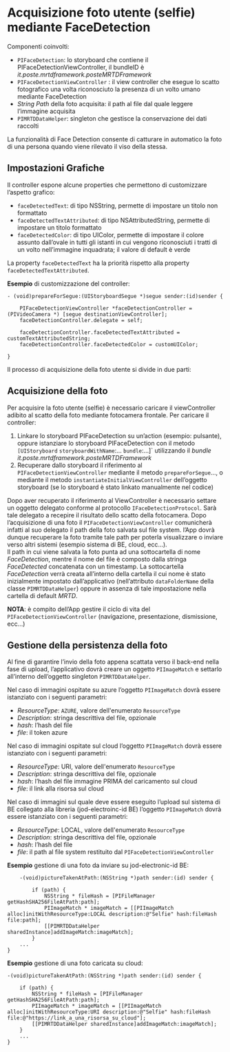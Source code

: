 ﻿

# Acquisizione foto utente (selfie) mediante FaceDetection

Componenti coinvolti:

 - `PIFaceDetection`: lo storyboard che contiene il
   PIFaceDetectionViewController, il bundleID è
   *it.poste.mrtdframework.posteMRTDFramework*
 - `PIFaceDetectionViewController` : il view controller che esegue lo scatto fotografico una volta riconosciuto la presenza di un volto umano mediante FaceDetection
 - *String* *Path* della foto acquisita: il path al file dal quale leggere
   l’immagine acquisita
 - `PIMRTDDataHelper`: singleton che gestisce la conservazione dei dati raccolti

La funzionalità di Face Detection consente di catturare in automatico la foto di una persona quando viene rilevato il viso della stessa.

## Impostazioni Grafiche
Il controller espone alcune properties che permettono di customizzare l’aspetto grafico:

 - `faceDetectedText`: di tipo NSString, permette di impostare un titolo non formattato
 - `faceDetectedTextAttributed`: di tipo NSAttributedString, permette di impostare un titolo formattato
 - `faceDetectedColor`: di tipo UIColor, permette di impostare il colore assunto dall’ovale in tutti gli istanti in cui vengono riconosciuti i tratti di un volto nell’immagine inquadrata; il valore di default è verde

La property `faceDetectedText` ha la priorità rispetto alla property `faceDetectedTextAttributed`.


**Esempio** di customizzazione del controller:
 

    - (void)prepareForSegue:(UIStoryboardSegue *)segue sender:(id)sender {
    
    	PIFaceDetectionViewController *faceDetectionController = (PIVideoCamera *) [segue destinationViewController];
    	faceDetectionController.delegate = self;
    
    	faceDetectionController.faceDetectedTextAttributed = customTextAttributedString;
    	faceDetectionController.faceDetectedColor = customUIColor;
    
    }


Il processo di acquisizione della foto utente si divide in due parti:

## Acquisizione della foto

Per acquisire la foto utente (selfie) è necessario caricare il viewController adibito al scatto della foto mediante fotocamera frontale. Per caricare il controller: 

 1. Linkare lo storyboard PIFaceDetection su un’action (esempio: pulsante), oppure istanziare lo storyboard PIFaceDetection con il metodo `[UIStoryboard` `storyboardWithName`:… `bundle`:…]` utilizzando il
    *bundle it.poste.mrtdframework.posteMRTDFramework*
 2. Recuperare dallo storyboard il riferimento al
    `PIFaceDetectionViewController` mediante il metodo `prepareForSegue`…, o mediante il metodo `instantiateInitialViewController` dell’oggetto storyboard (se lo storyboard è stato linkato manualmente nel codice)

Dopo aver recuperato il riferimento al ViewController è necessario settare un oggetto delegato conforme al protocollo `IFaceDetectionProtocol`. Sarà tale delegato a recepire il risultato dello scatto della fotocamera. Dopo l’acquisizione di una foto il `PIFaceDetectionViewController` comunicherà infatti al suo delegato il path della foto salvata sul file system. l’App dovrà dunque recuperare la foto tramite tale path per poterla visualizzare o inviare verso altri sistemi (esempio sistema di BE, cloud, ecc…).  
Il path in cui viene salvata la foto punta ad una sottocartella di nome *FaceDetection*, mentre il nome del file è composto dalla stringa *FaceDetected* concatenata con un timestamp. La sottocartella *FaceDetection* verrà creata all’interno della cartella il cui nome è stato inizialmente impostato dall’applicativo (nell’attributo `dataFolderName` della classe `PIMRTDDataHelper`) oppure in assenza di tale impostazione nella cartella di default *MRTD*.

**NOTA**: è compito dell’App gestire il ciclo di vita del `PIFaceDetectionViewController` (navigazione, presentazione, dismissione, ecc…) 


## Gestione della persistenza della foto
Al fine di garantire l’invio della foto appena scattata verso il back-end nella fase di upload, l’applicativo dovrà creare un oggetto `PIImageMatch` e settarlo all’interno dell’oggetto singleton `PIMRTDDataHelper`. 

Nel caso di immagini ospitate su azure l’oggetto `PIImageMatch` dovrà essere istanziato con i seguenti parametri: 

 - *ResourceType*: `AZURE`, valore dell'enumerato `ResourceType`
 - *Description*: stringa descrittiva del file, opzionale
 - *hash*: l’hash del file
 - *file*: il token azure

Nel caso di immagini ospitate sul cloud l’oggetto `PIImageMatch` dovrà essere istanziato con i seguenti parametri: 

 - *ResourceType*: URI, valore dell'enumerato `ResourceType`
 - *Description*: stringa descrittiva del file, opzionale
 - *hash*: l’hash del file immagine PRIMA del caricamento sul cloud
 - *file*: il link alla risorsa sul cloud

Nel caso di immagini sul quale deve essere eseguito l’upload sul sistema di BE collegato alla libreria (jod-electroinc-id BE) l’oggetto `PIImageMatch` dovrà essere istanziato con i seguenti parametri: 

 - *ResourceType*: LOCAL, valore dell'enumerato `ResourceType`
 - *Description*: stringa descrittiva del file, opzionale
 - *hash*: l’hash del file
 - *file*: il path al file system restituito dal `PIFaceDetectionViewController`

**Esempio** gestione di una foto da inviare su jod-electronic-id BE:

        -(void)pictureTakenAtPath:(NSString *)path sender:(id) sender {
            
            if (path) {
                NSString * fileHash = [PIFileManager getHashSHA256FileAtPath:path];
                PIImageMatch * imageMatch = [[PIImageMatch alloc]initWithResourceType:LOCAL description:@"Selfie" hash:fileHash file:path];
                [[PIMRTDDataHelper sharedInstance]addImageMatch:imageMatch];
            }
        ...
    }

**Esempio**  gestione di una foto caricata su cloud:

    -(void)pictureTakenAtPath:(NSString *)path sender:(id) sender {
        
        if (path) {
            NSString * fileHash = [PIFileManager getHashSHA256FileAtPath:path];
            PIImageMatch * imageMatch = [[PIImageMatch alloc]initWithResourceType:URI description:@"Selfie" hash:fileHash file:@"https://link_a_una_risorsa_su_cloud"];
            [[PIMRTDDataHelper sharedInstance]addImageMatch:imageMatch];
        }
        ...
    }





